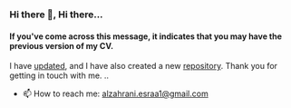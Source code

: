 ### Hi there 👋, Hi there...
#### If you've come across this message, it indicates that you may have the previous version of my CV.
I have [updated]([https://github.com/EsraaAlzahrani](https://drive.google.com/file/d/14dJBVdgnGTDHmeM1EDGwpCpJxG-C6TnZ/view?usp=share_link)), and I have also created a new [repository](https://github.com/EsraaAlzahrani).
Thank you for getting in touch with me.
..
- 📫 How to reach me: alzahrani.esraa1@gmail.com

